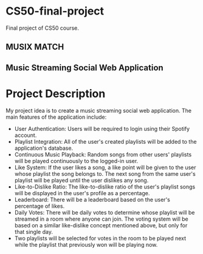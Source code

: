 # CS50-final-project
Final project of CS50 course.

## MUSIX MATCH
## Music Streaming Social Web Application


# Project Description

My project idea is to create a music streaming social web application. The main features of the application include:

- User Authentication: Users will be required to login using their Spotify account.
- Playlist Integration: All of the user's created playlists will be added to the application's database.
- Continuous Music Playback: Random songs from other users' playlists will be played continuously to the logged-in user.
- Like System: If the user likes a song, a like point will be given to the user whose playlist the song belongs to. The next song from the same user's playlist will be played until the user dislikes any song.
- Like-to-Dislike Ratio: The like-to-dislike ratio of the user's playlist songs will be displayed in the user's profile as a percentage.
- Leaderboard: There will be a leaderboard based on the user's percentage of likes.
- Daily Votes: There will be daily votes to determine whose playlist will be streamed in a room where anyone can join. The voting system will be based on a similar like-dislike concept mentioned above, but only for that single day.
- Two playlists will be selected for votes in the room to be played next while the playlist that previously won will be playing now.

